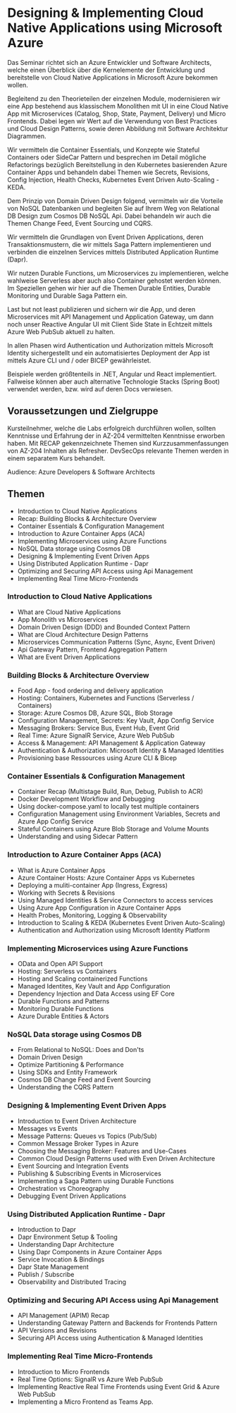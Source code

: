 # Designing & Implementing Cloud Native Applications using Microsoft Azure

Das Seminar richtet sich an Azure Entwickler und Software Architects, welche einen Überblick über die Kernelemente der Entwicklung und bereitstelle von Cloud Native Applications in Microsoft Azure bekommen wollen. 

Begleitend zu den Theorieteilen der einzelnen Module, modernisieren wir eine App bestehend aus klassischem Monolithen mit UI in eine Cloud Native App mit Microservices (Catalog, Shop, State, Payment, Delivery) und Micro Frontends. Dabei legen wir Wert auf die Verwendung von Best Practices und Cloud Design Patterns, sowie deren Abbildung mit Software Architektur Diagrammen.

Wir vermitteln die Container Essentials, und Konzepte wie Stateful Containers oder SideCar Pattern und besprechen im Detail mögliche Refactorings bezüglich Bereitstellung in den Kubernetes basierenden Azure Container Apps und behandeln dabei Themen wie Secrets, Revisions, Config Injection, Health Checks, Kubernetes Event Driven Auto-Scaling - KEDA.

Dem Prinzip von Domain Driven Design folgend, vermitteln wir die Vorteile von NoSQL Datenbanken und begleiten Sie auf Ihrem Weg von Relational DB Design zum Cosmos DB NoSQL Api. Dabei behandeln wir auch die Themen Change Feed, Event Sourcing und CQRS.

Wir vermitteln die Grundlagen von Event Driven Applications, deren Transaktionsmustern, die wir mittels Saga Pattern implementieren und verbinden die einzelnen Services mittels Distributed Application Runtime (Dapr).

Wir nutzen Durable Functions, um Microservices zu implementieren, welche wahlweise Serverless aber auch also Container gehostet werden können. Im Speziellen gehen wir hier auf die Themen Durable Entities, Durable Monitoring und Durable Saga Pattern ein.

Last but not least publizieren und sichern wir die App, und deren Microservices mit API Management und Application Gateway, um dann noch unser Reactive Angular  UI mit Client Side State in Echtzeit mittels Azure Web PubSub aktuell zu halten.

In allen Phasen wird Authentication und Authorization mittels Microsoft Identity sichergestellt und ein automatisiertes Deployment der App ist mittels Azure CLI und / oder BICEP gewährleistet.

Beispiele werden größtenteils in .NET, Angular und React implementiert. Fallweise können aber auch alternative Technologie Stacks (Spring Boot) verwendet werden, bzw. wird auf deren Docs verwiesen.

## Voraussetzungen und Zielgruppe

Kursteilnehmer, welche die Labs erfolgreich durchführen wollen, sollten Kenntnisse und Erfahrung der in AZ-204 vermittelten Kenntnisse erworben haben. Mit RECAP gekennzeichnete Themen sind Kurzzusammenfassungen von AZ-204 Inhalten als Refresher. DevSecOps relevante Themen werden in einem separatem Kurs behandelt.

Audience: Azure Developers & Software Architects

## Themen

- Introduction to Cloud Native Applications
- Recap: Building Blocks & Architecture Overview
- Container Essentials & Configuration Management
- Introduction to Azure Container Apps (ACA)
- Implementing Microservices using Azure Functions
- NoSQL Data storage using Cosmos DB
- Designing & Implementing Event Driven Apps
- Using Distributed Application Runtime - Dapr
- Optimizing and Securing API Access using Api Management
- Implementing Real Time Micro-Frontends 

### Introduction to Cloud Native Applications

- What are Cloud Native Applications
- App Monolith vs Microservices
- Domain Driven Design (DDD) and Bounded Context Pattern
- What are Cloud Architecture Design Patterns
- Microservices Communication Patterns (Sync, Async, Event Driven)
- Api Gateway Pattern, Frontend Aggregation Pattern
- What are Event Driven Applications

### Building Blocks & Architecture Overview

- Food App - food ordering and delivery application
- Hosting: Containers, Kubernetes and Functions (Serverless / Containers)
- Storage: Azure Cosmos DB, Azure SQL, Blob Storage
- Configuration Management, Secrets: Key Vault, App Config Service
- Messaging Brokers: Service Bus, Event Hub, Event Grid
- Real Time: Azure SignalR Service, Azure Web PubSub
- Access & Management: API Management & Application Gateway
- Authentication & Authorization: Microsoft Identity & Managed Identities
- Provisioning base Ressources using Azure CLI & Bicep

### Container Essentials & Configuration Management

- Container Recap (Multistage Build, Run, Debug, Publish to ACR)
- Docker Development Workflow and Debugging
- Using docker-compose.yaml to locally test multiple containers
- Configuration Management using Environment Variables, Secrets and Azure App Config Service
- Stateful Containers using Azure Blob Storage and Volume Mounts
- Understanding and using Sidecar Pattern

### Introduction to Azure Container Apps (ACA)

- What is Azure Container Apps
- Azure Container Hosts: Azure Container Apps vs Kubernetes
- Deploying a muliti-container App (Ingress, Exgress)
- Working with Secrets & Revisions
- Using Managed Identities & Service Connectors to access services
- Using Azure App Configuration in Azure Container Apps
- Health Probes, Monitoring, Logging & Observability
- Introduction to Scaling & KEDA (Kubernetes Event Driven Auto-Scaling) 
- Authentication and Authorization using Microsoft Identity Platform

### Implementing Microservices using Azure Functions

- OData and Open API Support
- Hosting: Serverless vs Containers
- Hosting and Scaling containerized Functions
- Managed Identites, Key Vault and App Configuration
- Dependency Injection and Data Access using EF Core
- Durable Functions and Patterns
- Monitoring Durable Functions
- Azure Durable Entities & Actors

### NoSQL Data storage using Cosmos DB

- From Relational to NoSQL: Does and Don'ts
- Domain Driven Design
- Optimize Partitioning & Performance
- Using SDKs and Entity Framework
- Cosmos DB Change Feed and Event Sourcing
- Understanding the CQRS Pattern

### Designing & Implementing Event Driven Apps

- Introduction to Event Driven Architecture
- Messages vs Events
- Message Patterns: Queues vs Topics (Pub/Sub)
- Common Message Broker Types in Azure
- Choosing the Messaging Broker: Features and Use-Cases
- Common Cloud Design Patterns used with Even Driven Architecture
- Event Sourcing and Integration Events
- Publishing & Subscribing Events in Microservices
- Implementing a Saga Pattern using Durable Functions
- Orchestration vs Choreography
- Debugging Event Driven Applications

### Using Distributed Application Runtime - Dapr

- Introduction to Dapr 
- Dapr Environment Setup & Tooling
- Understanding Dapr Architecture
- Using Dapr Components in Azure Container Apps
- Service Invocation & Bindings
- Dapr State Management
- Publish / Subscribe
- Observability and Distributed Tracing

### Optimizing and Securing API Access using Api Management

- API Management (APIM) Recap
- Understanding Gateway Pattern and Backends for Frontends Pattern
- API Versions and Revisions
- Securing API Access using Authentication & Managed Identities

### Implementing Real Time Micro-Frontends 

- Introduction to Micro Frontends
- Real Time Options: SignalR vs Azure Web PubSub
- Implementing Reactive Real Time Frontends using Event Grid & Azure Web PubSub
- Implementing a Micro Frontend as Teams App.
